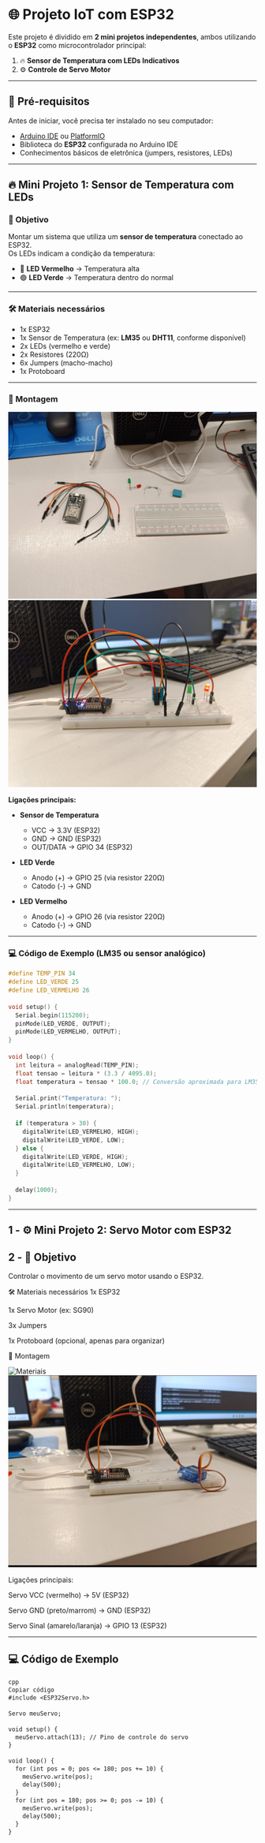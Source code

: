 # 🌐 Projeto IoT com ESP32

Este projeto é dividido em **2 mini projetos independentes**, ambos utilizando o **ESP32** como microcontrolador principal:

1. 🔥 **Sensor de Temperatura com LEDs Indicativos**  
2. ⚙️ **Controle de Servo Motor**

---

## 📌 Pré-requisitos

Antes de iniciar, você precisa ter instalado no seu computador:

- [Arduino IDE](https://www.arduino.cc/en/software) ou [PlatformIO](https://platformio.org/)
- Biblioteca do **ESP32** configurada no Arduino IDE
- Conhecimentos básicos de eletrônica (jumpers, resistores, LEDs)

---

## 🔥 Mini Projeto 1: Sensor de Temperatura com LEDs

### 🎯 Objetivo

Montar um sistema que utiliza um **sensor de temperatura** conectado ao ESP32.  
Os LEDs indicam a condição da temperatura:

- 🔴 **LED Vermelho** → Temperatura alta  
- 🟢 **LED Verde** → Temperatura dentro do normal  

---

### 🛠️ Materiais necessários

- 1x ESP32  
- 1x Sensor de Temperatura (ex: **LM35** ou **DHT11**, conforme disponível)  
- 2x LEDs (vermelho e verde)  
- 2x Resistores (220Ω)  
- 6x Jumpers (macho-macho)  
- 1x Protoboard  

---

### 🔌 Montagem

![Montagem do sensor de temperatura](images/1-1.jpeg)  
![Ligação dos LEDs](images/7-1.jpeg)  

**Ligaçõ​es principais:**

- **Sensor de Temperatura**  
  - VCC → 3.3V (ESP32)  
  - GND → GND (ESP32)  
  - OUT/DATA → GPIO 34 (ESP32)  

- **LED Verde**  
  - Anodo (+) → GPIO 25 (via resistor 220Ω)  
  - Catodo (-) → GND  

- **LED Vermelho**  
  - Anodo (+) → GPIO 26 (via resistor 220Ω)  
  - Catodo (-) → GND  

---

### 💻 Código de Exemplo (LM35 ou sensor analógico)

```cpp
#define TEMP_PIN 34
#define LED_VERDE 25
#define LED_VERMELHO 26

void setup() {
  Serial.begin(115200);
  pinMode(LED_VERDE, OUTPUT);
  pinMode(LED_VERMELHO, OUTPUT);
}

void loop() {
  int leitura = analogRead(TEMP_PIN);
  float tensao = leitura * (3.3 / 4095.0);
  float temperatura = tensao * 100.0; // Conversão aproximada para LM35 (10mV = 1°C)

  Serial.print("Temperatura: ");
  Serial.println(temperatura);

  if (temperatura > 30) {
    digitalWrite(LED_VERMELHO, HIGH);
    digitalWrite(LED_VERDE, LOW);
  } else {
    digitalWrite(LED_VERDE, HIGH);
    digitalWrite(LED_VERMELHO, LOW);
  }

  delay(1000);
}
```
---

## 1 - ⚙️ Mini Projeto 2: Servo Motor com ESP32
## 2 - 🎯 Objetivo

Controlar o movimento de um servo motor usando o ESP32.

🛠️ Materiais necessários
1x ESP32

1x Servo Motor (ex: SG90)

3x Jumpers

1x Protoboard (opcional, apenas para organizar)

🔌 Montagem

![Materiais](images/1-2.jpeg)  
![Ligação do Servo](images/3-1.jpg)  

Ligações principais:

Servo VCC (vermelho) → 5V (ESP32)

Servo GND (preto/marrom) → GND (ESP32)

Servo Sinal (amarelo/laranja) → GPIO 13 (ESP32)

---
## 💻 Código de Exemplo
```
cpp
Copiar código
#include <ESP32Servo.h>

Servo meuServo;

void setup() {
  meuServo.attach(13); // Pino de controle do servo
}

void loop() {
  for (int pos = 0; pos <= 180; pos += 10) {
    meuServo.write(pos);
    delay(500);
  }
  for (int pos = 180; pos >= 0; pos -= 10) {
    meuServo.write(pos);
    delay(500);
  }
}
```

